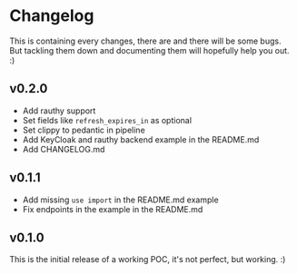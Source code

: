 # Changelog

This is containing every changes, there are and there will be some bugs. But
tackling them down and documenting them will hopefully help you out. :)

## v0.2.0

- Add rauthy support
- Set fields like `refresh_expires_in` as optional
- Set clippy to pedantic in pipeline
- Add KeyCloak and rauthy backend example in the README.md
- Add CHANGELOG.md

## v0.1.1

- Add missing `use import` in the README.md example
- Fix endpoints in the example in the README.md

## v0.1.0

This is the initial release of a working POC, it's not perfect, but working. :)
